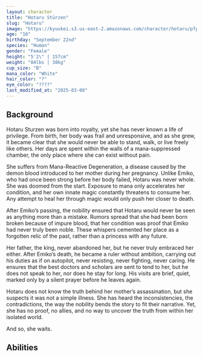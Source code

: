 ```yaml
---
layout: character
title: "Hotaru Stürzen"
slug: "Hotaru"
image: "https://kyuukei.s3.us-east-2.amazonaws.com/character/hotaru/pfp.png"
age: "16"
birthday: "September 22nd"
species: "Human"
gender: "Female"
height: "5'2\" | 157cm"
weight: "84lbs | 38kg"
cup_size: "B"
mana_color: "White"
hair_color: "?"
eye_color: "????"
last_modified_at: "2025-03-08"
---
```


## Background

Hotaru Sturzen was born into royalty, yet she has never known a life of privilege. From birth, her body was frail and unresponsive, and as she grew, it became clear that she would never be able to stand, walk, or live freely like others. Her days are spent within the walls of a mana-suppressed chamber, the only place where she can exist without pain.

She suffers from Mana-Reactive Degeneration, a disease caused by the demon blood introduced to her mother during her pregnancy. Unlike Emiko, who had once been strong before her body failed, Hotaru was never whole. She was doomed from the start. Exposure to mana only accelerates her condition, and her own innate magic constantly threatens to consume her. Any attempt to heal her through magic would only push her closer to death.

After Emiko’s passing, the nobility ensured that Hotaru would never be seen as anything more than a mistake. Rumors spread that she had been born broken because of impure blood, that her condition was proof that Emiko had never truly been noble. These whispers cemented her place as a forgotten relic of the past, rather than a princess with any future.

Her father, the king, never abandoned her, but he never truly embraced her either. After Emiko’s death, he became a ruler without ambition, carrying out his duties as if on autopilot, never resisting, never fighting, never caring. He ensures that the best doctors and scholars are sent to tend to her, but he does not speak to her, nor does he stay for long. His visits are brief, quiet, marked only by a silent prayer before he leaves again.

Hotaru does not know the truth behind her mother’s assassination, but she suspects it was not a simple illness. She has heard the inconsistencies, the contradictions, the way the nobility bends the story to fit their narrative. Yet, she has no proof, no allies, and no way to uncover the truth from within her isolated world.

And so, she waits.

## Abilities


